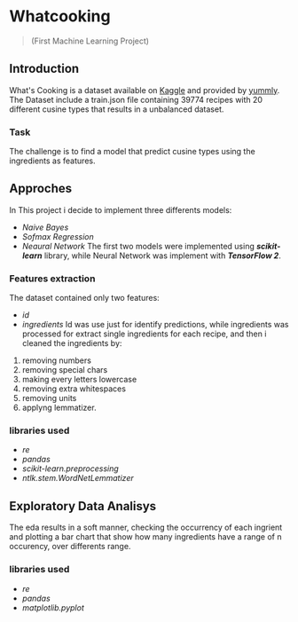 # Whatcooking 
> (First Machine Learning Project)

## Introduction
What's Cooking is a dataset available on [Kaggle](https://www.kaggle.com/competitions/whats-cooking) and provided by [yummly](https://www.yummly.com/about). The Dataset include a train.json file containing 39774 recipes with 20 different cusine types that results in a unbalanced dataset.

### Task
The challenge is to find a model that predict cusine types using the ingredients as features.

## Approches
In This project i decide to implement three differents models:
- *Naive Bayes*
- *Sofmax Regression*
- *Neaural Network*
The first two models were implemented using ***scikit-learn*** library, while Neural Network was implement with ***TensorFlow 2***.

### Features extraction
The dataset contained only two features: 
- _id_
- _ingredients_
Id was use just for identify predictions, while ingredients was processed for extract single ingredients for each recipe, and then i cleaned the ingredients by:
1. removing numbers
2. removing special chars
3. making every letters lowercase
4. removing extra whitespaces
5. removing units
6. applyng lemmatizer.

### libraries used
- *re* 
- *pandas*
- *scikit-learn.preprocessing*
- *ntlk.stem.WordNetLemmatizer*

## Exploratory Data Analisys
The eda results in a soft manner, checking the occurrency of each ingrient and plotting a bar chart that show how many ingredients have a range of n occurency, over differents range.

### libraries used
- *re* 
- *pandas*
- *matplotlib.pyplot*




